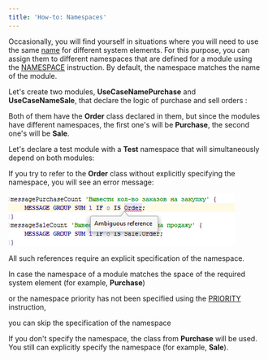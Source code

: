 ```yaml
---
title: 'How-to: Namespaces'
---
```


Occasionally, you will find yourself in situations where you will need to use the same [name](Naming.md) for different system elements. For this purpose, you can assign them to different namespaces that are defined for a module using the [NAMESPACE](Module_header.md) instruction. By default, the namespace matches the name of the module.

Let's create two modules, **UseCaseNamePurchase** and **UseCaseNameSale**, that declare the logic of purchase and sell orders :



Both of them have the **Order** class declared in them, but since the modules have different namespaces, the first one's will be **Purchase**, the second one's will be **Sale**.

Let's declare a test module with a **Test** namespace that will simultaneously depend on both modules:


If you try to refer to the **Order** class without explicitly specifying the namespace, you will see an error message:

<img src="attachments/60555394/60555398.png" height="102" />

All such references require an explicit specification of the namespace.

In case the namespace of a module matches the space of the required system element (for example, **Purchase**)


or the namespace priority has not been specified using the [PRIORITY](Module_header.md) instruction,


you can skip the specification of the namespace


If you don't specify the namespace, the class from **Purchase** will be used. You still can explicitly specify the namespace (for example, **Sale**).

